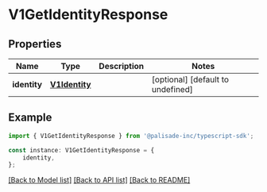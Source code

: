 # V1GetIdentityResponse


## Properties

Name | Type | Description | Notes
------------ | ------------- | ------------- | -------------
**identity** | [**V1Identity**](V1Identity.md) |  | [optional] [default to undefined]

## Example

```typescript
import { V1GetIdentityResponse } from '@palisade-inc/typescript-sdk';

const instance: V1GetIdentityResponse = {
    identity,
};
```

[[Back to Model list]](../README.md#documentation-for-models) [[Back to API list]](../README.md#documentation-for-api-endpoints) [[Back to README]](../README.md)
